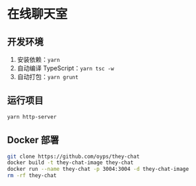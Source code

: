 # 在线聊天室

## 开发环境

1. 安装依赖：`yarn`
2. 自动编译 TypeScript：`yarn tsc -w`
3. 自动打包：`yarn grunt`

## 运行项目

```bash
yarn http-server
```

## Docker 部署

```bash
git clone https://github.com/oyps/they-chat
docker build -t they-chat-image they-chat
docker run --name they-chat -p 3004:3004 -d they-chat-image
rm -rf they-chat
```